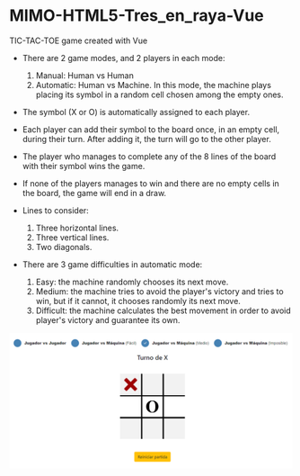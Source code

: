 # MIMO-HTML5-Tres_en_raya-Vue

TIC-TAC-TOE game created with Vue

- There are 2 game modes, and 2 players in each mode:
	1. Manual: Human vs Human
	2. Automatic: Human vs Machine. In this mode, the machine plays placing its symbol in a random cell chosen among the empty ones.

- The symbol (X or O) is automatically assigned to each player.

- Each player can add their symbol to the board once, in an empty cell, during their turn. After adding it, the turn will go to the other player.

- The player who manages to complete any of the 8 lines of the board with their symbol wins the game.

- If none of the players manages to win and there are no empty cells in the board, the game will end in a draw.

- Lines to consider:
	1. Three horizontal lines.
	2. Three vertical lines.
	3. Two diagonals.

- There are 3 game difficulties in automatic mode:
	1. Easy: the machine randomly chooses its next move.
	2. Medium: the machine tries to avoid the player's victory and tries to win, but if it cannot, it chooses randomly its next move.
	2. Difficult: the machine calculates the best movement in order to avoid player's victory and guarantee its own.

![Alt text](./images/image.png "Title")